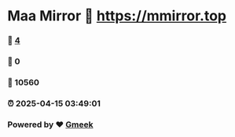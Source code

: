 # Maa Mirror :link: https://mmirror.top 
### :page_facing_up: [4](https://mmirror.top/tag.html) 
### :speech_balloon: 0 
### :hibiscus: 10560 
### :alarm_clock: 2025-04-15 03:49:01 
### Powered by :heart: [Gmeek](https://github.com/Meekdai/Gmeek)

